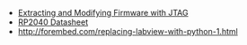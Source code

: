 * [Extracting and Modifying Firmware with JTAG](https://www.youtube.com/watch?v=dlHJCF-SSKc&t=677s&pp=ygUPanRhZyBjb25uZWN0aW9u "Extracting and Modifying Firmware with JTAG")
* [RP2040 Datasheet](https://datasheets.raspberrypi.com/rp2040/rp2040-datasheet.pdf)
* http://forembed.com/replacing-labview-with-python-1.html